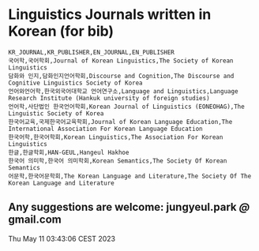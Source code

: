 # Linguistics Journals written in Korean (for bib)


```
KR_JOURNAL,KR_PUBLISHER,EN_JOURNAL,EN_PUBLISHER
국어학,국어학회,Journal of Korean Linguistics,The Society of Korean Linguistics
담화와 인지,담화인지언어학회,Discourse and Cognition,The Discourse and Cognitive Linguistics Society of Korea
언어와언어학,한국외국어대학교 언어연구소,Language and Linguistics,Language Research Institute (Hankuk university of foreign studies)
언어학,사단법인 한국언어학회,Korean Journal of Linguistics (EONEOHAG),The Linguistic Society of Korea
한국어교육,국제한국어교육학회,Journal of Korean Language Education,The International Association For Korean Language Education
한국어학,한국어학회,Korean Linguistics,The Association For Korean Linguistics
한글,한글학회,HAN-GEUL,Hangeul Hakhoe
한국어 의미학,한국어 의미학회,Korean Semantics,The Society Of Korean Semantics
어문학,한국어문학회,The Korean Language and Literature,The Society Of The Korean Language and Literature
```


Any suggestions are welcome: jungyeul.park _@_ gmail.com 
---
Thu May 11 03:43:06 CEST 2023
